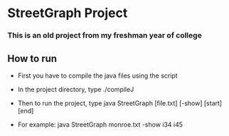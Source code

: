 # StreetGraph Project
### This is an old project from my freshman year of college

## How to run
- First you have to compile the java files using the script
- In the project directory, type ./compileJ

- Then to run the project, type java StreetGraph [file.txt] [-show] [start] [end]
- For example: java StreetGraph monroe.txt -show i34 i45

